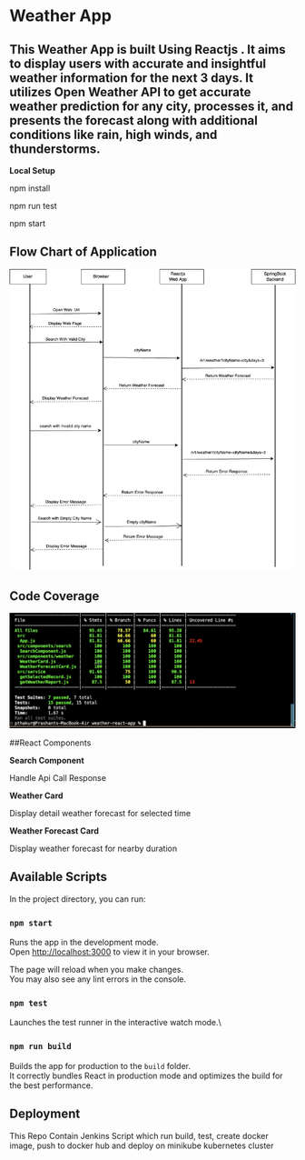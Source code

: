 
# Weather App

## This Weather App is built Using Reactjs . It aims to display users with accurate and insightful weather information for the next 3 days. It utilizes Open Weather API to get accurate weather prediction for any city, processes it, and presents the forecast along with additional conditions like rain, high winds, and thunderstorms.

**Local Setup**

npm install

npm run test

npm start

## Flow Chart of Application

![Alt text](flowchart.drawio.png)

## Code Coverage

![Alt text](<weather app coverage.png>)

##React Components

**Search Component**

Handle Api Call Response

**Weather Card**

Display detail weather forecast for selected time

**Weather Forecast Card**

Display  weather forecast for nearby duration

## Available Scripts

In the project directory, you can run:

### `npm start`

Runs the app in the development mode.\
Open [http://localhost:3000](http://localhost:3000) to view it in your browser.

The page will reload when you make changes.\
You may also see any lint errors in the console.

### `npm test`

Launches the test runner in the interactive watch mode.\

### `npm run build`

Builds the app for production to the `build` folder.\
It correctly bundles React in production mode and optimizes the build for the best performance.

## Deployment

This Repo Contain Jenkins Script which run build, test, create docker image, push to docker hub and deploy on minikube kubernetes cluster




